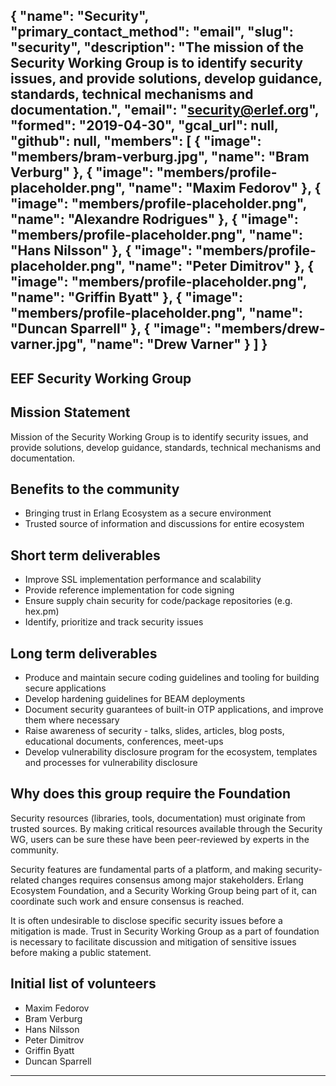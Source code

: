 {
  "name": "Security",
  "primary_contact_method": "email",
  "slug": "security",
  "description": "The mission of the Security Working Group is to identify security issues, and provide solutions, develop guidance, standards, technical mechanisms and documentation.",
  "email": "security@erlef.org",
  "formed": "2019-04-30",
  "gcal_url": null,
  "github": null,
  "members": [
    {
      "image": "members/bram-verburg.jpg",
      "name": "Bram Verburg"
    },
    {
      "image": "members/profile-placeholder.png",
      "name": "Maxim Fedorov"
    },
    {
      "image": "members/profile-placeholder.png",
      "name": "Alexandre Rodrigues"
    },
    {
      "image": "members/profile-placeholder.png",
      "name": "Hans Nilsson"
    },
    {
      "image": "members/profile-placeholder.png",
      "name": "Peter Dimitrov"
    },
    {
      "image": "members/profile-placeholder.png",
      "name": "Griffin Byatt"
    },
    {
      "image": "members/profile-placeholder.png",
      "name": "Duncan Sparrell"
    },
    {
      "image": "members/drew-varner.jpg",
      "name": "Drew Varner"
    }
  ]
}
---
EEF Security Working Group
---

## Mission Statement
Mission of the Security Working Group is to identify security issues, and provide solutions, develop guidance, standards, technical mechanisms and documentation.

## Benefits to the community
- Bringing trust in Erlang Ecosystem as a secure environment
- Trusted source of information and discussions for entire ecosystem

## Short term deliverables
 - Improve SSL implementation performance and scalability
- Provide reference implementation for code signing
- Ensure supply chain security for code/package repositories (e.g. hex.pm)
- Identify, prioritize and track security issues

## Long term deliverables
- Produce and maintain secure coding guidelines and tooling for building secure applications
- Develop hardening guidelines for BEAM deployments
- Document security guarantees of built-in OTP applications, and improve them where necessary
- Raise awareness of security - talks, slides, articles, blog posts, educational documents, conferences, meet-ups
- Develop vulnerability disclosure program for the ecosystem, templates and processes for vulnerability disclosure

## Why does this group require the Foundation
Security resources (libraries, tools, documentation) must originate from trusted sources. By making critical resources available through the Security WG, users can be sure these have been peer-reviewed by experts in the community.

Security features are fundamental parts of a platform, and making security-related changes requires consensus among major stakeholders. Erlang Ecosystem Foundation, and a Security Working Group being part of it, can coordinate such work and ensure consensus is reached.

It is often undesirable to disclose specific security issues before a mitigation is made. Trust in Security Working Group as a part of foundation is necessary to facilitate discussion and mitigation of sensitive issues before making a public statement. 

## Initial list of volunteers
- Maxim Fedorov
- Bram Verburg
- Hans Nilsson
- Peter Dimitrov
- Griffin Byatt
- Duncan Sparrell

------------
